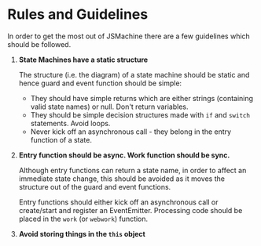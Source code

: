 # Rules and Guidelines

In order to get the most out of JSMachine there are a few guidelines which should
be followed.


1.  **State Machines have a static structure**
        
    The structure (i.e. the diagram) of a state machine should be static and
    hence guard and event function should be simple:
    
    -   They should have simple returns which are either strings (containing
        valid state names) or null. Don't return variables.
    -   They should be simple decision structures made with `if` and `switch`
        statements. Avoid loops.
    -   Never kick off an asynchronous call - they belong in the entry
        function of a state.
        
2.  **Entry function should be async. Work function should be sync.**

    Although entry functions can return a state name, in order to affect an
    immediate state change, this should be avoided as it moves the structure
    out of the guard and event functions.
    
    Entry functions should either kick off an asynchronous call or create/start
    and register an EventEmitter. Processing code should be placed in the `work`
    (or `webwork`) function.
    
3.  **Avoid storing things in the `this` object**
    
        